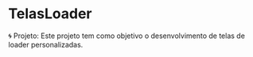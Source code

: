 # TelasLoader
🌀 Projeto: Este projeto tem como objetivo o desenvolvimento de telas de loader personalizadas.

